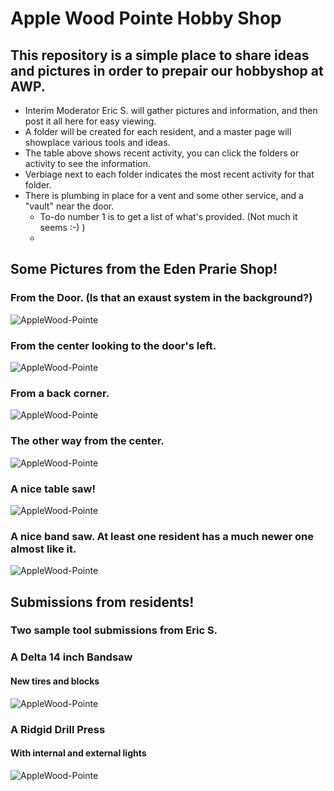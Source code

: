#  Apple Wood Pointe Hobby Shop

## This repository is a simple place to share ideas and pictures in order to prepair our hobbyshop at AWP.

- Interim Moderator Eric S. will gather pictures and information, and then post it all here for easy viewing.
- A folder will be created for each resident, and a master page will showplace various tools and ideas.
- The table above shows recent activity, you can click the folders or activity to see the information.
- Verbiage next to each folder indicates the most recent activity for that folder.
- There is plumbing in place for a vent and some other service, and a "vault" near the door.
  - To-do number 1 is to get a list of what's provided.  (Not much it seems :-)  )
  -  
## Some Pictures from the Eden Prarie Shop!

### From the Door. (Is that an exaust system in the background?)
![AppleWood-Pointe](Other-Shops/EP-Shop-1.jpg)
### From the center looking to the door's left.
![AppleWood-Pointe](Other-Shops/Ep-Shop-2.jpg)
### From a back corner.
![AppleWood-Pointe](Other-Shops/EP-Shop-3.jpg)
### The other way from the center.
![AppleWood-Pointe](Other-Shops/EP-Shop-4.jpg)
### A nice table saw!
![AppleWood-Pointe](Other-Shops/EP-Shop-5.jpg)
### A nice band saw.  At least one resident has a much newer one almost like it.
![AppleWood-Pointe](Other-Shops/EP-SHop-6.jpg)

## Submissions from residents!


### Two sample tool submissions from Eric S.

### A Delta 14 inch Bandsaw
#### New tires and blocks

![AppleWood-Pointe](Eric-S/Band-Saw.jpg)

### A Ridgid Drill Press
#### With internal and external lights

![AppleWood-Pointe](Eric-S/Drill-Press.jpg)
